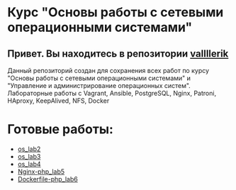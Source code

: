 # Курс "Основы работы с сетевыми операционными системами"

## Привет. Вы находитесь в репозитории [vallllerik](https://github.com/vallllerik/linux_labs)

Данный репозиторий создан для сохранения всех работ по курсу "Основы работы с сетевыми операционными системами" и "Управление и администрирование операционных систем".
Лабораторные работы с Vagrant, Ansible, PostgreSQL, Nginx, Patroni, HAproxy, KeepAlived, NFS, Docker
# Готовые работы:
+ [os_lab2](https://github.com/vallllerik/linux_labs/tree/master/os_labs2/ansible)
+ [os_lab3](https://github.com/vallllerik/linux_labs/tree/master/os_lab3)
+ [os_lab4](https://github.com/vallllerik/linux_labs/tree/master/os_lab4)
+ [Nginx-php_lab5](https://github.com/vallllerik/linux_labs/tree/master/lab_5(nginx%2C%20php))
+ [Dockerfile-php_lab6](https://github.com/vallllerik/linux_labs/blob/master/lab6)
